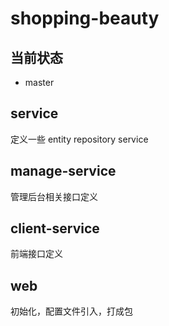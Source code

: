 # shopping-beauty
## 当前状态
* master

## service
定义一些 entity repository service

## manage-service
管理后台相关接口定义

## client-service
前端接口定义

## web
初始化，配置文件引入，打成包